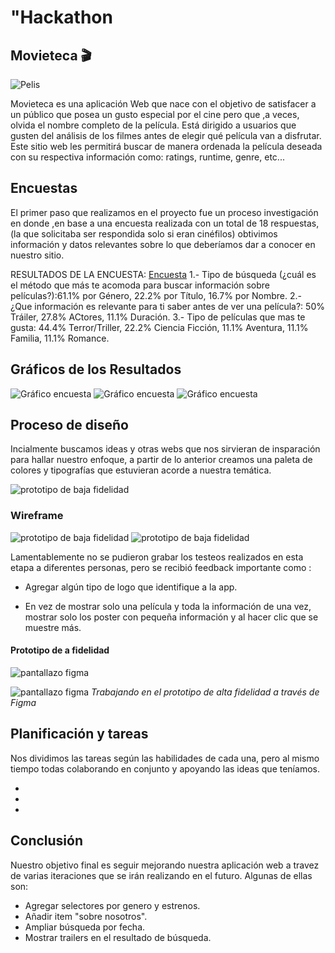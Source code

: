 # "Hackathon

 ## Movieteca 🎬

 ![Pelis](Movieteca.png "Página Pelis") 

Movieteca es una aplicación Web que nace con el objetivo de satisfacer a un público que posea un gusto especial por el cine pero que ,a veces, olvida el nombre completo de la película. Está  dirigido a usuarios que gusten del análisis de los filmes antes de elegir qué película van a disfrutar. Este sitio web les permitirá buscar de manera ordenada la película deseada con su respectiva información como: ratings, runtime, genre, etc...

 ## Encuestas

El primer paso que realizamos en el proyecto fue un proceso investigación en donde ,en base a una encuesta realizada con un total de 18 respuestas, (la que solicitaba ser respondida solo si eran cinéfilos) obtivimos información y datos relevantes sobre lo que deberíamos dar a conocer en nuestro sitio.

RESULTADOS DE LA ENCUESTA: [Encuesta](https://docs.google.com/forms/d/1O9Dz2TDckx_AJ71ZEVi1gz1XbMrgenVntsPM_q2BcVk/edit)
1.- Tipo de búsqueda (¿cuál es el método que más te acomoda para buscar información sobre películas?):61.1% por Género, 22.2% por Título, 16.7% por Nombre.
2.- ¿Que información es relevante para ti saber antes de ver una película?: 50% Tráiler, 27.8% ACtores, 11.1% Duración.
3.- Tipo de películas que mas te gusta: 44.4% Terror/Triller, 22.2% Ciencia Ficción, 11.1% Aventura, 11.1% Familia, 11.1% Romance.


 ## Gráficos de los Resultados

 ![Gráfico encuesta](encuesta1.png "Grafico encuesta")
 ![Gráfico encuesta](encuesta2.png "Grafico encuesta")
 ![Gráfico encuesta](encuesta3.png "Grafico encuesta")

## Proceso de diseño

Incialmente buscamos ideas y otras webs que nos sirvieran de insparación para hallar nuestro enfoque, a partir de lo anterior creamos una paleta de colores y tipografías que estuvieran acorde a nuestra temática.

![prototipo de baja fidelidad](paleta.jpg)

### Wireframe

![prototipo de baja fidelidad](wireframe1.jpg)
![prototipo de baja fidelidad](wireframe2.jpg)
 
Lamentablemente no se pudieron grabar los testeos realizados en esta etapa a diferentes personas, pero se recibió feedback importante como : 
 
 * Agregar algún tipo de logo que identifique a la app.

 * En vez de mostrar solo una película y toda la información de una vez, mostrar solo los poster con pequeña información y al hacer clic que se muestre más.

#### Prototipo de a fidelidad
![pantallazo figma](pantallazo1.png)

![pantallazo figma](pantallazo2.png)
*Trabajando en el prototipo de alta fidelidad a través de Figma*



## Planificación y tareas

Nos dividimos las tareas según las habilidades de cada una, pero al mismo tiempo todas colaborando en conjunto y apoyando las ideas que teníamos.

* 
*
*
## Conclusión

Nuestro objetivo final es seguir mejorando nuestra aplicación web a travez de varias iteraciones que se irán realizando en el futuro. Algunas de ellas son:

* Agregar selectores por genero y estrenos.
* Añadir item "sobre nosotros".
* Ampliar búsqueda por fecha.
* Mostrar trailers en el resultado de búsqueda.






